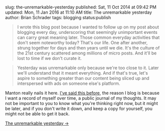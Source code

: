 slug: the-unremarkable-yesterday
published: Sat, 11 Oct 2014 at 09:42 PM
updated: Mon, 11 Jan 2016 at 11:10 AM
title: The unremarkable yesterday
author: Brian Schrader
tags: blogging
status:publish

> I wrote this blog post because I wanted to follow up on my post about blogging every day, underscoring that seemingly unimportant events can carry great meaning later. Those common everyday activities that don't seem noteworthy today? That's our life. One after another, strung together for days and then years until we die. It's the culture of the 21st century scattered among millions of micro posts. And it'll be lost to time if we don't curate it.

> Yesterday was unremarkable only because we're too close to it. Later we'll understand that it meant everything. And if that's true, let's aspire to something greater than our content being sliced up and interspersed with ads on someone else's platform.

Manton really nails it here. [I've said this before][1], the reason I blog is because I want a record of myself over time, a public journal of my thoughts. It may not be important to you to know what you're thinking right now, but it might be later, and if you don't write it down, and keep a copy for yourself, you might not be able to get it back.

[1]: http://brianschrader.com/archive/re:-permanence/

[The unremarkable yesterday &#8594;](http://www.manton.org/2014/10/the-unremarkable-yesterday.html)